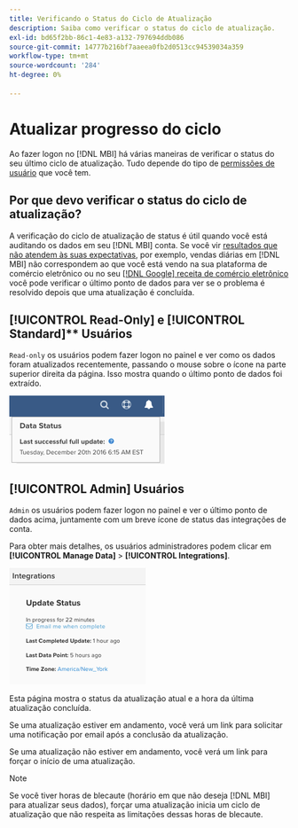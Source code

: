 ```yaml
---
title: Verificando o Status do Ciclo de Atualização
description: Saiba como verificar o status do ciclo de atualização.
exl-id: bd65f2bb-86c1-4e83-a132-797694ddb086
source-git-commit: 14777b216bf7aaeea0fb2d0513cc94539034a359
workflow-type: tm+mt
source-wordcount: '284'
ht-degree: 0%

---
```


# Atualizar progresso do ciclo

Ao fazer logon no [!DNL MBI] há várias maneiras de verificar o status do seu último ciclo de atualização. Tudo depende do tipo de [permissões de usuário](../administrator/user-management/user-management.md) que você tem.

## Por que devo verificar o status do ciclo de atualização?

A verificação do ciclo de atualização de status é útil quando você está auditando os dados em seu [!DNL MBI] conta. Se você vir [resultados que não atendem às suas expectativas](../data-analyst/data-warehouse-mgr/data-and-updates-faq.md), por exemplo, vendas diárias em [!DNL MBI] não correspondem ao que você está vendo na sua plataforma de comércio eletrônico ou no seu [[!DNL Google] receita de comércio eletrônico](https://experienceleague.adobe.com/docs/commerce-knowledge-base/kb/troubleshooting/miscellaneous/diagnosing-google-ecommerce-revenue-discrepancies.html?lang=en) você pode verificar o último ponto de dados para ver se o problema é resolvido depois que uma atualização é concluída.

## [!UICONTROL Read-Only] e [!UICONTROL Standard]** Usuários

`Read-only` os usuários podem fazer logon no painel e ver como os dados foram atualizados recentemente, passando o mouse sobre o ícone na parte superior direita da página. Isso mostra quando o último ponto de dados foi extraído.

![](../../mbi/assets/last-success-data.png)

## [!UICONTROL Admin] Usuários

`Admin` os usuários podem fazer logon no painel e ver o último ponto de dados acima, juntamente com um breve ícone de status das integrações de conta.

Para obter mais detalhes, os usuários administradores podem clicar em **[!UICONTROL Manage Data]** > **[!UICONTROL Integrations]**.

![](../../mbi/assets/detail-manage-data-integrations.png)

Esta página mostra o status da atualização atual e a hora da última atualização concluída.

Se uma atualização estiver em andamento, você verá um link para solicitar uma notificação por email após a conclusão da atualização.

Se uma atualização não estiver em andamento, você verá um link para forçar o início de uma atualização.

>[!NOTE]
>
>Se você tiver horas de blecaute (horário em que não deseja [!DNL MBI] para atualizar seus dados), forçar uma atualização inicia um ciclo de atualização que não respeita as limitações dessas horas de blecaute.
